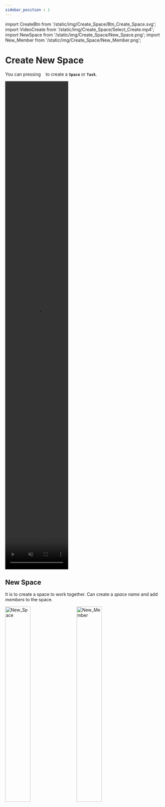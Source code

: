```yaml
---
sidebar_position : 1
---
```

import CreateBtn from '/static/img/Create_Space/Btn_Create_Space.svg';
import VideoCreate from '/static/img/Create_Space/Select_Create.mp4';
import NewSpace from '/static/img/Create_Space/New_Space.png';
import New_Member from '/static/img/Create_Space/New_Member.png';

# Create New Space

You can pressing &nbsp;<CreateBtn />&nbsp; to create a **`Space`** or **`Task`**.

<video width="40%" height="40%" autoPlay loop muted>
  <source src={VideoCreate} type="video/mp4"></source>
</video>

## New Space

It is to create a space to work together. Can create a *space name* and add *members* to the space.

<img src={NewSpace} alt="New_Space" width="40%"/>
&nbsp;&nbsp;&nbsp;&nbsp;&nbsp;
<img src={New_Member} alt="New_Member" width="40%"/>

